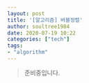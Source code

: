 ```yaml
---
layout: post
title: '[알고리즘] 버블정렬'
author: soultree1984
date: 2020-07-19 10:22
categories: ["tech"]
tags: 
- "algorithm"
---
```


> 준비중입니다.